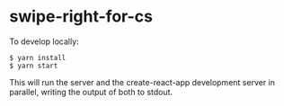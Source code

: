 # swipe-right-for-cs

To develop locally:
```
$ yarn install
$ yarn start
```

This will run the server and the create-react-app development server in parallel, writing the output of both to stdout.